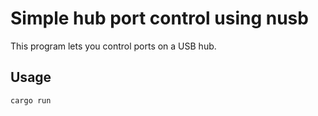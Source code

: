 # Simple hub port control using nusb

This program lets you control ports on a USB hub.

## Usage

```
cargo run
```
